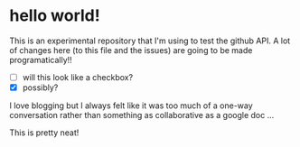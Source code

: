 # hello world!

This is an experimental repository that I'm using to test the github API. A lot of changes here (to this file and the issues) are going to be made programatically!!

* [ ] will this look like a checkbox?
* [x] possibly?

I love blogging but I always felt like it was too much of a one-way conversation rather than something as collaborative as a google doc ...

This is pretty neat!